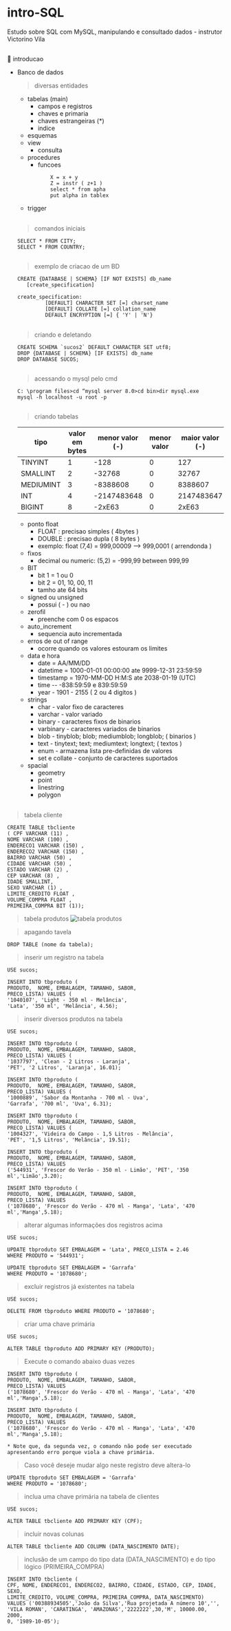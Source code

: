 # intro-SQL
Estudo sobre SQL com MySQL, manipulando e consultado dados - instrutor Victorino Vila
##

🎈 introducao

* Banco de dados 
  > diversas entidades 
    * tabelas (main) 
      * campos e registros 
      * chaves e primaria
      * chaves estrangeiras (*)
      * indice
    * esquemas
    * view
      * consulta
    * procedures
      * funcoes
        ``` if a > 0 then
            X = x + y
            Z = instr ( z+1 )
            select * from apha
            put alpha in tablex
        ```
    * trigger
  ##
   > comandos iniciais 
   
   ```
   SELECT * FROM CITY;
   SELECT * FROM COUNTRY;
   
   ```
   ##
    > exemplo de criacao de um BD
    
   ```
   CREATE {DATABASE | SCHEMA} [IF NOT EXISTS] db_name
      [create_specification]

   create_specification:
            [DEFAULT] CHARACTER SET [=] charset_name
            [DEFAULT] COLLATE [=] collation_name
            DEFAULT ENCRYPTION [=] { 'Y' | 'N'}
   
   ```
   ##
   
   > criando e deletando
   
   ```
   CREATE SCHEMA `sucos2` DEFAULT CHARACTER SET utf8;
   DROP {DATABASE | SCHEMA} [IF EXISTS] db_name
   DROP DATABASE SUCOS;
   ```
   ##
   
   > acessando o mysql pelo cmd
   
   ```
   C: \program files>cd “mysql server 8.0>cd bin>dir mysql.exe
   mysql -h localhost -u root -p
   ```
   ##
   > criando tabelas
   
    |tipo |valor em bytes|menor valor (-)|menor valor|maior valor (-)|maior valor|
    |---|---|---|---|---|---|
    |TINYINT|  1 |-128| 0  |127|255|
    |SMALLINT|  2 |-32768| 0  |32767	|65535 |
    |MEDIUMINT| 3  |-8388608	| 0  |8388607| 16777215|
    |INT| 4  |  -2147483648	| 0 |2147483647|4294967295 |
    |BIGINT| 8  | -2xE63	| 0  | 2xE63 |2xE64-1 |

    * ponto float 
      * FLOAT : precisao simples ( 4bytes )
      * DOUBLE : precisao dupla ( 8 bytes )
      * exemplo: float (7,4) =  999,00009 --> 999,0001 ( arrendonda )
    * fixos
      *  decimal ou numeric: (5,2) = -999,99 between 999,99
    * BIT
      * bit 1 = 1 ou 0
      * bit 2 = 01, 10, 00, 11
      * tamho ate 64 bits
    * signed ou unsigned
      * possui ( - ) ou nao 
    * zerofil
      * preenche com 0 os espacos 
    * auto_increment 
      * sequencia auto incrementada  
    * erros de out of range
      * ocorre quando os valores estouram os limites
    * data e hora
      * date = AA/MM/DD
      * datetime = 1000-01-01 00:00:00 ate 9999-12-31 23:59:59
      * timestamp = 1970-MM-DD H:M:S ate 2038-01-19 (UTC)
      * time --  -838:59:59 e 839:59:59
      * year - 1901 - 2155 ( 2 ou 4 digitos )
    * strings
      * char - valor fixo de caracteres
      * varchar - valor variado
      * binary - caracteres fixos de binarios
      * varbinary - caracteres variados de binarios
      * blob - tinyblob; blob; mediumblob; longblob; ( binarios )
      * text - tinytext; text; mediumtext; longtext; ( textos )
      * enum - armazena lista pre-definidas de valores
      * set e collate - conjunto de caracteres suportados 
    * spacial
      * geometry
      * point
      * linestring
      * polygon
##

  > tabela cliente
  ```
CREATE TABLE tbcliente
( CPF VARCHAR (11) ,
NOME VARCHAR (100) ,
ENDERECO1 VARCHAR (150) ,
ENDERECO2 VARCHAR (150) ,
BAIRRO VARCHAR (50) ,
CIDADE VARCHAR (50) ,
ESTADO VARCHAR (2) ,
CEP VARCHAR (8) ,
IDADE SMALLINT,
SEXO VARCHAR (1) ,
LIMITE_CREDITO FLOAT ,
VOLUME_COMPRA FLOAT ,
PRIMEIRA_COMPRA BIT (1));
  ```
  
  >tabela produtos
  ![tabela produtos](https://user-images.githubusercontent.com/86755845/207202160-ff12fe62-1aff-40ef-8668-c67bb2965d08.png)
  
  > apagando tavela 
  ```
  DROP TABLE (nome da tabela);
  ```
  >inserir um registro na tabela
  ``` 
  USE sucos;

  INSERT INTO tbproduto (
  PRODUTO,  NOME, EMBALAGEM, TAMANHO, SABOR,
  PRECO_LISTA) VALUES (
  '1040107', 'Light - 350 ml - Melância',
  'Lata', '350 ml', 'Melância', 4.56);
  ```
  >inserir diversos produtos na tabela
  ``` 
  USE sucos;

  INSERT INTO tbproduto (
  PRODUTO,  NOME, EMBALAGEM, TAMANHO, SABOR,
  PRECO_LISTA) VALUES (
  '1037797', 'Clean - 2 Litros - Laranja',
  'PET', '2 Litros', 'Laranja', 16.01);

  INSERT INTO tbproduto (
  PRODUTO,  NOME, EMBALAGEM, TAMANHO, SABOR,
  PRECO_LISTA) VALUES (
  '1000889', 'Sabor da Montanha - 700 ml - Uva',
  'Garrafa', '700 ml', 'Uva', 6.31);

  INSERT INTO tbproduto (
  PRODUTO,  NOME, EMBALAGEM, TAMANHO, SABOR,
  PRECO_LISTA) VALUES (
  '1004327', 'Videira do Campo - 1,5 Litros - Melância',
  'PET', '1,5 Litros', 'Melância', 19.51);

  INSERT INTO tbproduto (
  PRODUTO,  NOME, EMBALAGEM, TAMANHO, SABOR,
  PRECO_LISTA) VALUES
  ('544931', 'Frescor do Verão - 350 ml - Limão', 'PET', '350 ml','Limão',3.20);

  INSERT INTO tbproduto (
  PRODUTO,  NOME, EMBALAGEM, TAMANHO, SABOR,
  PRECO_LISTA) VALUES
  ('1078680', 'Frescor do Verão - 470 ml - Manga', 'Lata', '470 ml','Manga',5.18);
  ```
  >alterar algumas informações dos registros acima
  ```
  USE sucos;

  UPDATE tbproduto SET EMBALAGEM = 'Lata', PRECO_LISTA = 2.46
  WHERE PRODUTO = '544931';

  UPDATE tbproduto SET EMBALAGEM = 'Garrafa'
  WHERE PRODUTO = '1078680';
  ```
  
  >excluir registros já existentes na tabela
  ```
  USE sucos;

  DELETE FROM tbproduto WHERE PRODUTO = '1078680';
  ```
  >criar uma chave primária
  ```
  USE sucos;

  ALTER TABLE tbproduto ADD PRIMARY KEY (PRODUTO);
  ```
  >Execute o comando abaixo duas vezes
  ```
  INSERT INTO tbproduto (
  PRODUTO,  NOME, EMBALAGEM, TAMANHO, SABOR,
  PRECO_LISTA) VALUES
  ('1078680', 'Frescor do Verão - 470 ml - Manga', 'Lata', '470 ml','Manga',5.18);

  INSERT INTO tbproduto (
  PRODUTO,  NOME, EMBALAGEM, TAMANHO, SABOR,
  PRECO_LISTA) VALUES
  ('1078680', 'Frescor do Verão - 470 ml - Manga', 'Lata', '470 ml','Manga',5.18);
  ```
    * Note que, da segunda vez, o comando não pode ser executado apresentando erro porque viola a chave primária.
  >Caso você deseje mudar algo neste registro deve altera-lo
  ```
  UPDATE tbproduto SET EMBALAGEM = 'Garrafa'
  WHERE PRODUTO = '1078680';
  ```
  >inclua uma chave primária na tabela de clientes
  ```
  USE sucos;

  ALTER TABLE tbcliente ADD PRIMARY KEY (CPF);
  ```
  
  >incluir novas colunas 
  ```
  ALTER TABLE tbcliente ADD COLUMN (DATA_NASCIMENTO DATE);
  ```
  > inclusão de um campo do tipo data (DATA_NASCIMENTO) e do tipo lógico (PRIMEIRA_COMPRA)
  ```
  INSERT INTO tbcliente (
  CPF, NOME, ENDERECO1, ENDERECO2, BAIRRO, CIDADE, ESTADO, CEP, IDADE, SEXO, 
  LIMITE_CREDITO, VOLUME_COMPRA, PRIMEIRA_COMPRA, DATA_NASCIMENTO)
  VALUES ('00388934505','João da Silva','Rua projetada A número 10','',
  'VILA ROMAN', 'CARATINGA', 'AMAZONAS','2222222',30,'M', 10000.00, 2000,
  0, '1989-10-05');
  ```
